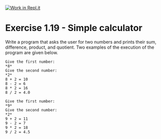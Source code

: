 [![Work in Repl.it](https://classroom.github.com/assets/work-in-replit-14baed9a392b3a25080506f3b7b6d57f295ec2978f6f33ec97e36a161684cbe9.svg)](https://classroom.github.com/online_ide?assignment_repo_id=6281958&assignment_repo_type=AssignmentRepo)
# Exercise 1.19 - Simple calculator

Write a program that asks the user for two numbers and prints their sum, difference, product, and quotient. Two examples of the execution of the program are given below.

```plaintext
Give the first number:
*8*
Give the second number:
*2*
8 + 2 = 10
8 - 2 = 6
8 * 2 = 16
8 / 2 = 4.0
```

```plaintext
Give the first number:
*9*
Give the second number:
*2*
9 + 2 = 11
9 - 2 = 7
9 * 2 = 18
9 / 2 = 4.5
```

